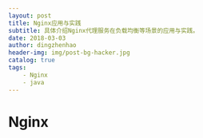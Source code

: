 ```yaml
---
layout: post
title: Nginx应用与实践
subtitle: 具体介绍Nginx代理服务在负载均衡等场景的应用与实践。
date: 2018-03-03
author: dingzhenhao
header-img: img/post-bg-hacker.jpg
catalog: true
tags:
    - Nginx
    - java
---
```


# Nginx